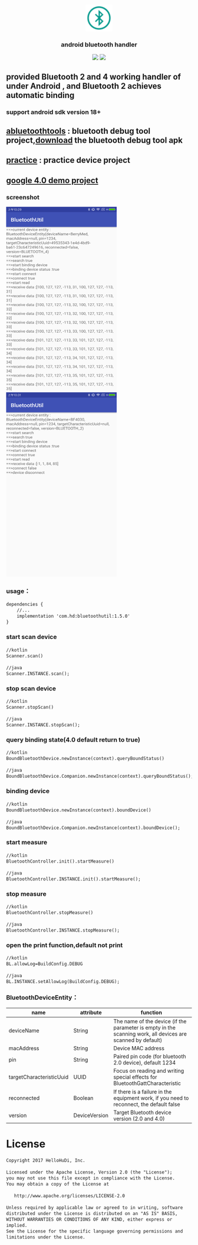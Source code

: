 <p align="center">
	<img width="72" height="72" src="art/icon.png"/>
</p>
<h3 align="center">android bluetooth handler </h3>
<p align="center">
<a href="https://raw.githubusercontent.com/HelloHuDi/android-bluetooth-handler/master/abluetoothtools/release/abluetoothtools-release.apk" target="_blank"><img src="https://img.shields.io/badge/release-v1.5.0-blue.svg"></img></a>
<a href="https://raw.githubusercontent.com/HelloHuDi/android-bluetooth-handler/master/abluetoothtools/release/abluetoothtools-release.apk" target="_blank"><img src="https://img.shields.io/badge/demo-v1.5.0-blue.svg"></img></a>
</p>

## **provided Bluetooth 2 and 4 working handler of under Android , and Bluetooth 2 achieves automatic binding**

### **support android sdk version 18+**

## [**abluetoothtools**][1] : bluetooth debug tool project,[download][2] the bluetooth debug tool apk

## [**practice**][3] : practice device project

## [google 4.0 demo project][4]

### screenshot

<img src="art/bluetooth4.png" width="300px" height="500px"/> <img src="art/bluetooth2.png" width="300px" height="500px"/>

### **usage**：

```
dependencies {
    //...
    implementation 'com.hd:bluetoothutil:1.5.0'
}
```

### **start scan device**

```
//kotlin 
Scanner.scan()

//java 
Scanner.INSTANCE.scan();
```

### **stop scan device**

```
//kotlin
Scanner.stopScan()

//java 
Scanner.INSTANCE.stopScan();
```

### **query binding state(4.0 default return to true)**

```
//kotlin
BoundBluetoothDevice.newInstance(context).queryBoundStatus()

//java
BoundBluetoothDevice.Companion.newInstance(context).queryBoundStatus();
```

### **binding device**

```
//kotlin
BoundBluetoothDevice.newInstance(context).boundDevice()

//java
BoundBluetoothDevice.Companion.newInstance(context).boundDevice();
```

### **start measure**

```
//kotlin
BluetoothController.init().startMeasure()

//java 
BluetoothController.INSTANCE.init().startMeasure();
```

### **stop measure**

```
//kotlin
BluetoothController.stopMeasure()

//java 
BluetoothController.INSTANCE.stopMeasure();
```

### **open the print function,default not print**

```
//kotlin
BL.allowLog=BuildConfig.DEBUG

//java
BL.INSTANCE.setAllowLog(BuildConfig.DEBUG);
```

### **BluetoothDeviceEntity：**

name                      | attribute   | function
-------------------------|-------|----
deviceName               | String  | The name of the device (if the parameter is empty in the scanning work, all devices are scanned by default)
macAddress               | String   | Device MAC address
pin                      | String   | Paired pin code (for bluetooth 2.0 device), default 1234
targetCharacteristicUuid | UUID   | Focus on reading and writing special effects for BluetoothGattCharacteristic
reconnected              | Boolean   | If there is a failure in the equipment work, if you need to reconnect, the default false
version                  | DeviceVersion   |Target Bluetooth device version (2.0 and 4.0) 


License
=======

    Copyright 2017 HelloHuDi, Inc.
    
    Licensed under the Apache License, Version 2.0 (the "License");
    you may not use this file except in compliance with the License.
    You may obtain a copy of the License at
    
       http://www.apache.org/licenses/LICENSE-2.0
    
    Unless required by applicable law or agreed to in writing, software
    distributed under the License is distributed on an "AS IS" BASIS,
    WITHOUT WARRANTIES OR CONDITIONS OF ANY KIND, either express or implied.
    See the License for the specific language governing permissions and
    limitations under the License.
    

[1]: https://github.com/HelloHuDi/android-bluetooth-handler/tree/master/abluetoothtools
[2]: https://raw.githubusercontent.com/HelloHuDi/android-bluetooth-handler/master/abluetoothtools/release/abluetoothtools-release.apk
[3]: https://github.com/HelloHuDi/android-bluetooth-handler/tree/master/practice
[4]: https://github.com/googlesamples/android-BluetoothLeGatt